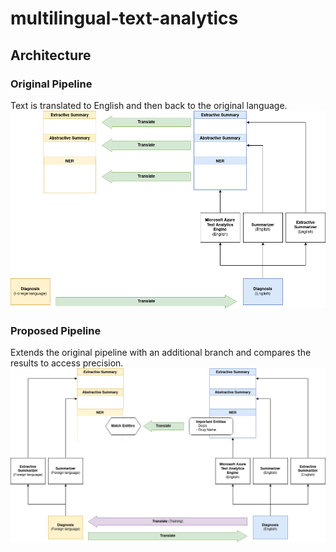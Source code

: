 # multilingual-text-analytics

## Architecture
### Original Pipeline
Text is translated to English and then back to the original language.
![alt text](img/Datathon_pipeline_original.png)

### Proposed Pipeline
Extends the original pipeline with an additional branch and compares the results to access precision.
![alt text](img/Datathon_pipeline.png)
